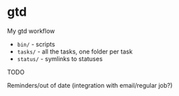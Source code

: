 # gtd

My gtd workflow

- `bin/`    - scripts
- `tasks/`  - all the tasks, one folder per task
- `status/` - symlinks to statuses

TODO

Reminders/out of date (integration with email/regular job?)
